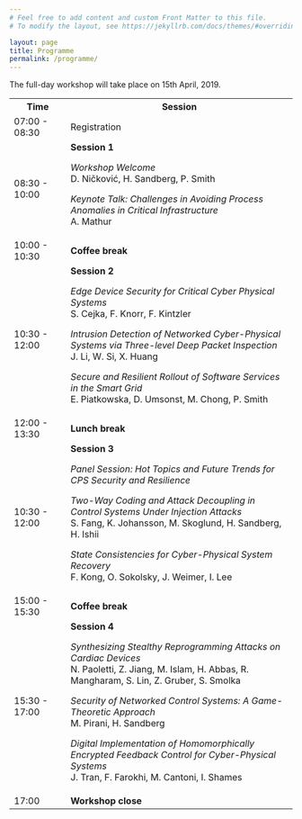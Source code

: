 ```yaml
---
# Feel free to add content and custom Front Matter to this file.
# To modify the layout, see https://jekyllrb.com/docs/themes/#overriding-theme-defaults

layout: page
title: Programme
permalink: /programme/
---
```


The full-day workshop will take place on 15th April, 2019.

<table style="width:100%">
  <col width="20%">
  <col width="80%">
 <tr>
   <th>Time</th>
   <th>Session</th>
 </tr>
 <tr>
   <td>07:00 - 08:30</td>
   <td>Registration</td>
 </tr>
 <tr>
   <td>08:30 - 10:00</td>
   <td>
   <b>Session 1</b>
   <p><em>Workshop Welcome</em><br>
   D. Ničković, H. Sandberg, P. Smith
   </p>
   <p><em>Keynote Talk: Challenges in Avoiding Process Anomalies in Critical Infrastructure</em><br>
   A. Mathur
   </p>
   </td>
 </tr>
 <tr>
   <td>10:00 - 10:30</td>
   <td>
   <b>Coffee break</b>
   </td>
 </tr>
 <tr>
   <td>10:30 - 12:00</td>
   <td>
   <b>Session 2</b>
   <p><em>Edge Device Security for Critical Cyber Physical Systems</em><br>
   S. Cejka, F. Knorr, F. Kintzler
   </p>
   <p><em>Intrusion Detection of Networked Cyber-Physical Systems via Three-level Deep Packet Inspection</em><br>
   J. Li, W. Si, X. Huang
   </p>
   <p><em>Secure and Resilient Rollout of Software Services in the Smart Grid</em><br>
   E. Piatkowska, D. Umsonst, M. Chong, P. Smith
   </p>
   </td>
 </tr>
 <tr>
   <td>12:00 - 13:30</td>
   <td>
   <b>Lunch break</b>
   </td>
 </tr>
 <tr>
   <td>10:30 - 12:00</td>
   <td>
   <b>Session 3</b>
   <p><em>Panel Session: Hot Topics and Future Trends for CPS Security and Resilience</em>
   </p>
   <p><em>Two-Way Coding and Attack Decoupling in Control Systems Under Injection Attacks</em><br>
   S. Fang, K. Johansson, M. Skoglund, H. Sandberg, H. Ishii
   </p>
   <p><em>State Consistencies for Cyber-Physical System Recovery</em><br>
   F. Kong, O. Sokolsky, J. Weimer, I. Lee
   </p>
   </td>
 </tr>
 <tr>
   <td>15:00 - 15:30</td>
   <td>
   <b>Coffee break</b>
   </td>
 </tr>
 <tr>
   <td>15:30 - 17:00</td>
   <td>
   <b>Session 4</b>
   <p><em>Synthesizing Stealthy Reprogramming Attacks on Cardiac Devices</em><br>
   N. Paoletti, Z. Jiang, M. Islam, H. Abbas, R. Mangharam, S. Lin, Z. Gruber, S. Smolka
   </p>
   <p><em>Security of Networked Control Systems: A Game-Theoretic Approach</em><br>
   M. Pirani, H. Sandberg
   </p>
   <p><em>Digital Implementation of Homomorphically Encrypted Feedback Control for Cyber-Physical Systems</em><br>
   J. Tran, F. Farokhi, M. Cantoni, I. Shames
   </p>
   </td>
 </tr>
 <tr>
   <td>17:00</td>
   <td>
   <b>Workshop close</b>
   </td>
 </tr>
</table>
